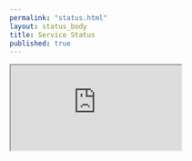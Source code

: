 ```yaml
---
permalink: "status.html"
layout: status_body
title: Service Status
published: true
---
```


<iframe src="https://govwizely.github.io/status/" scrolling="no"></iframe> 

<script>iFrameResize({log:true})</script>